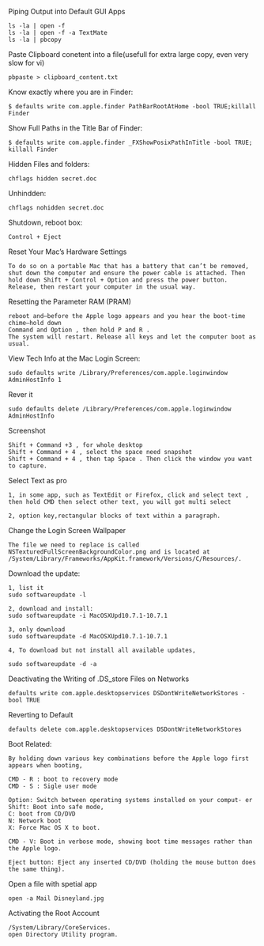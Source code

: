 Piping Output into Default GUI Apps

    ls -la | open -f
    ls -la | open -f -a TextMate
    ls -la | pbcopy

Paste Clipboard conetent into a file(usefull for extra large copy, even very slow for vi)

    pbpaste > clipboard_content.txt

Know exactly where you are in Finder:

    $ defaults write com.apple.finder PathBarRootAtHome -bool TRUE;killall Finder

Show Full Paths in the Title Bar of Finder:

    $ defaults write com.apple.finder _FXShowPosixPathInTitle -bool TRUE; killall Finder

Hidden Files and folders:

    chflags hidden secret.doc

Unhindden:

    chflags nohidden secret.doc


Shutdown, reboot box:

    Control + Eject


Reset Your Mac’s Hardware Settings

    To do so on a portable Mac that has a battery that can’t be removed, shut down the computer and ensure the power cable is attached. Then hold down Shift + Control + Option and press the power button. Release, then restart your computer in the usual way.

Resetting the Parameter RAM (PRAM) 

    reboot and—before the Apple logo appears and you hear the boot-time chime—hold down 
    Command and Option , then hold P and R . 
    The system will restart. Release all keys and let the computer boot as usual.


View Tech Info at the Mac Login Screen:

    sudo defaults write /Library/Preferences/com.apple.loginwindow AdminHostInfo 1

Rever it 

    sudo defaults delete /Library/Preferences/com.apple.loginwindow AdminHostInfo



Screenshot

    Shift + Command +3 , for whole desktop
    Shift + Command + 4 , select the space need snapshot
    Shift + Command + 4 , then tap Space . Then click the window you want to capture.


Select Text as pro

    1, in some app, such as TextEdit or Firefox, click and select text , then hold CMD then select other text, you will got multi select 

    2, option key,rectangular blocks of text within a paragraph.   


Change the Login Screen Wallpaper

    The file we need to replace is called NSTexturedFullScreenBackgroundColor.png and is located at /System/Library/Frameworks/AppKit.framework/Versions/C/Resources/. 


Download the update:

    1, list it
    sudo softwareupdate -l

    2, download and install:
    sudo softwareupdate -i MacOSXUpd10.7.1-10.7.1

    3, only download 
    sudo softwareupdate -d MacOSXUpd10.7.1-10.7.1

    4, To download but not install all available updates,

    sudo softwareupdate -d -a


Deactivating the Writing of .DS_store Files on Networks

    defaults write com.apple.desktopservices DSDontWriteNetworkStores -bool TRUE

Reverting to Default

    defaults delete com.apple.desktopservices DSDontWriteNetworkStores


Boot Related:

    By holding down various key combinations before the Apple logo first appears when booting, 

    CMD - R : boot to recovery mode
    CMD - S : Sigle user mode

    Option: Switch between operating systems installed on your comput- er 
    Shift: Boot into safe mode,
    C: boot from CD/DVD
    N: Network boot
    X: Force Mac OS X to boot.

    CMD - V: Boot in verbose mode, showing boot time messages rather than the Apple logo. 

    Eject button: Eject any inserted CD/DVD (holding the mouse button does the same thing).


Open a file with spetial app

    open -a Mail Disneyland.jpg


Activating the Root Account

    /System/Library/CoreServices.
    open Directory Utility program.
